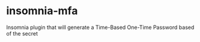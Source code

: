 # insomnia-mfa
Insomnia plugin that will generate a Time-Based One-Time Password based of the secret
